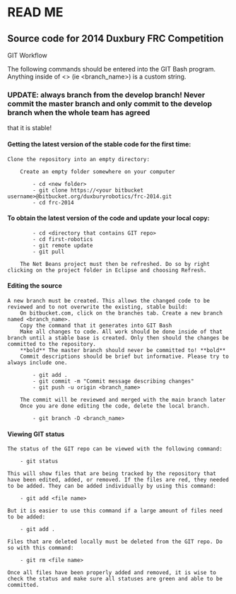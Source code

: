 # READ ME

## Source code for 2014 Duxbury FRC Competition

GIT Workflow

The following commands should be entered into
the GIT Bash program.
Anything inside of <> (ie <branch_name>) is a custom string.

### UPDATE: always branch from the develop branch! Never commit the master branch and only commit to the develop branch when the whole team has agreed
that it is stable!

#### Getting the latest version of the stable code for the first time:

	Clone the repository into an empty directory:

		Create an empty folder somewhere on your computer

			- cd <new folder>
			- git clone https://<your bitbucket username>@bitbucket.org/duxburyrobotics/frc-2014.git
			- cd frc-2014

#### To obtain the latest version of the code and update your local copy:

			- cd <directory that contains GIT repo>
			- cd first-robotics
			- git remote update
			- git pull

		The Net Beans project must then be refreshed. Do so by right clicking on the project folder in Eclipse and choosing Refresh.

#### Editing the source

	A new branch must be created. This allows the changed code to be reviewed and to not overwrite the existing, stable build:
		On bitbucket.com, click on the branches tab. Create a new branch named <branch_name>.
		Copy the command that it generates into GIT Bash
		Make all changes to code. All work should be done inside of that branch until a stable base is created. Only then should the changes be committed to the repository.
		**bold** The master branch should never be committed to! **bold**
		Commit descriptions should be brief but informative. Please try to always include one.

			- git add .
			- git commit -m "Commit message describing changes"
			- git push -u origin <branch_name>

		The commit will be reviewed and merged with the main branch later
		Once you are done editing the code, delete the local branch.

			- git branch -D <branch_name>

#### Viewing GIT status

	The status of the GIT repo can be viewed with the following command:

		- git status

	This will show files that are being tracked by the repository that have been edited, added, or removed. If the files are red, they needed to be added. They can be added individually by using this command:

		- git add <file name>

	But it is easier to use this command if a large amount of files need to be added:

		- git add .

	Files that are deleted locally must be deleted from the GIT repo. Do so with this command:

		- git rm <file name>

	Once all files have been properly added and removed, it is wise to check the status and make sure all statuses are green and able to be committed.